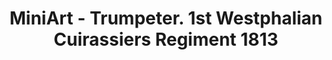 ---
layout: product
title: "MiniArt - Trumpeter. 1st Westphalian Cuirassiers Regiment 1813"
price: "3300" 
desc: "N/A"
img_path: "/assets/img/MI16033.jpg"
brand: "N/A"
available: false
special_offer: false
new: false
soon: false
cat: "010000"
subcat: "010100"
subsubcat: "0N/A"
sifra: "MI16033"
---